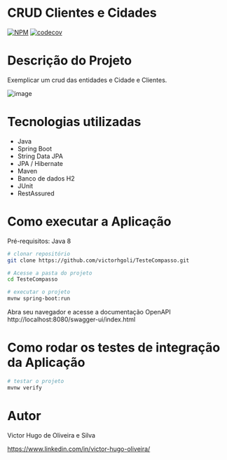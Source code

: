 # CRUD Clientes e Cidades
[![NPM](https://img.shields.io/npm/l/react)](https://github.com/victorhgoli/TesteCompasso/blob/master/LICENSE) 
[![codecov](https://codecov.io/gh/codecov/example-java/branch/master/graph/badge.svg)](https://codecov.io/gh/victorhgoli/TesteCompasso)

# Descrição do Projeto

Exemplicar um crud das entidades e Cidade e Clientes.

![image](https://user-images.githubusercontent.com/1088620/120122631-5cb0d700-c180-11eb-9dff-212488c6bd77.png)


# Tecnologias utilizadas
- Java
- Spring Boot
- String Data JPA
- JPA / Hibernate
- Maven
- Banco de dados H2
- JUnit
- RestAssured

# Como executar a Aplicação

Pré-requisitos: Java 8

```bash
# clonar repositório
git clone https://github.com/victorhgoli/TesteCompasso.git

# Acesse a pasta do projeto
cd TesteCompasso

# executar o projeto
mvnw spring-boot:run


```
Abra seu navegador e acesse a documentação OpenAPI http://localhost:8080/swagger-ui/index.html

# Como rodar os testes de integração da Aplicação


```bash
# testar o projeto
mvnw verify

```

# Autor

Victor Hugo de Oliveira e Silva

https://www.linkedin.com/in/victor-hugo-oliveira/
